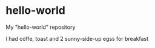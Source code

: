 # hello-world
My "hello-world" repository

I had coffe, toast and 2 sunny-side-up egss for breakfast
